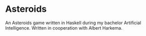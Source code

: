 # Asteroids

An Asteroids game written in Haskell during my bachelor Artificial Intelligence.
Written in cooperation with Albert Harkema.
